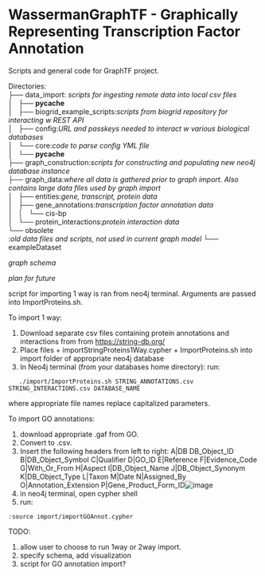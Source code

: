 # WassermanGraphTF - Graphically Representing Transcription Factor Annotation

Scripts and general code for GraphTF project.

Directories: <br/>
├── data_import:       *scripts for ingesting remote data into local csv files* <br/>
│   ├── __pycache__  <br/>
│   ├── biogrid_example_scripts:*scripts from biogrid repository for interacting w REST API* <br/>
│   ├── config:*URL and passkeys needed to interact w various biological databases* <br/>
│   └── core:*code to parse config YML file* <br/>
│       └── __pycache__ <br/>
├── graph_construction:*scripts for constructing and populating new neo4j database instance* <br/>
├── graph_data:*where all data is gathered prior to graph import. Also contains large data files used by graph import* <br/>
│   ├── entities:*gene, transcript, protein data* <br/>
│   ├── gene_annotations:*transcription factor annotation data* <br/>
│   │   └── cis-bp <br/>
│   └── protein_interactions:*protein interaction data* <br/>
└── obsolete <br/>:*old data files and scripts, not used in current graph model*
    └── exampleDataset <br/>

*graph schema*

*plan for future*

script for importing 1 way is ran from neo4j terminal. Arguments are passed into ImportProteins.sh. 

To import 1 way:
1. Download separate csv files containing protein annotations and interactions from from https://string-db.org/
2. Place files + importStringProteins1Way.cypher + ImportProteins.sh into import folder of appropriate neo4j database
3. In Neo4j terminal (from your databases home directory): run:
```
   ./import/ImportProteins.sh STRING_ANNOTATIONS.csv STRING_INTERACTIONS.csv DATABASE_NAME
```
where appropriate file names replace capitalized parameters.

To import GO annotations:
1. download appropriate .gaf from GO. 
2. Convert to .csv.
3. Insert the following headers from left to right:
A|DB	DB_Object_ID	B|DB_Object_Symbol	C|Qualifier	D|GO_ID	E|Reference	F|Evidence_Code	G|With_Or_From	H|Aspect	I|DB_Object_Name	J|DB_Object_Synonym	K|DB_Object_Type	L|Taxon	M|Date	N|Assigned_By	O|Annotation_Extension	P|Gene_Product_Form_ID![image](https://user-images.githubusercontent.com/95512439/170846823-e6f76b50-99d2-4389-a825-354e23702ea8.png)
3. in neo4j terminal, open cypher shell
4. run: 
```
:source import/importGOAnnot.cypher
```



TODO: 
1. allow user to choose to run 1way or 2way import. 
2. specify schema, add visualization
3. script for GO annotation import?
